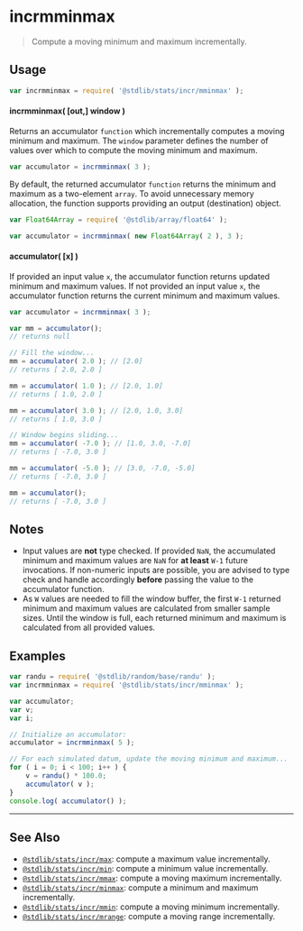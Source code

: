 <!--

@license Apache-2.0

Copyright (c) 2018 The Stdlib Authors.

Licensed under the Apache License, Version 2.0 (the "License");
you may not use this file except in compliance with the License.
You may obtain a copy of the License at

   http://www.apache.org/licenses/LICENSE-2.0

Unless required by applicable law or agreed to in writing, software
distributed under the License is distributed on an "AS IS" BASIS,
WITHOUT WARRANTIES OR CONDITIONS OF ANY KIND, either express or implied.
See the License for the specific language governing permissions and
limitations under the License.

-->

# incrmminmax

> Compute a moving minimum and maximum incrementally.

<section class="usage">

## Usage

```javascript
var incrmminmax = require( '@stdlib/stats/incr/mminmax' );
```

#### incrmminmax( \[out,] window )

Returns an accumulator `function` which incrementally computes a moving minimum and maximum. The `window` parameter defines the number of values over which to compute the moving minimum and maximum.

```javascript
var accumulator = incrmminmax( 3 );
```

By default, the returned accumulator `function` returns the minimum and maximum as a two-element `array`. To avoid unnecessary memory allocation, the function supports providing an output (destination) object.

```javascript
var Float64Array = require( '@stdlib/array/float64' );

var accumulator = incrmminmax( new Float64Array( 2 ), 3 );
```

#### accumulator( \[x] )

If provided an input value `x`, the accumulator function returns updated minimum and maximum values. If not provided an input value `x`, the accumulator function returns the current minimum and maximum values.

```javascript
var accumulator = incrmminmax( 3 );

var mm = accumulator();
// returns null

// Fill the window...
mm = accumulator( 2.0 ); // [2.0]
// returns [ 2.0, 2.0 ]

mm = accumulator( 1.0 ); // [2.0, 1.0]
// returns [ 1.0, 2.0 ]

mm = accumulator( 3.0 ); // [2.0, 1.0, 3.0]
// returns [ 1.0, 3.0 ]

// Window begins sliding...
mm = accumulator( -7.0 ); // [1.0, 3.0, -7.0]
// returns [ -7.0, 3.0 ]

mm = accumulator( -5.0 ); // [3.0, -7.0, -5.0]
// returns [ -7.0, 3.0 ]

mm = accumulator();
// returns [ -7.0, 3.0 ]
```

</section>

<!-- /.usage -->

<section class="notes">

## Notes

-   Input values are **not** type checked. If provided `NaN`, the accumulated minimum and maximum values are `NaN` for **at least** `W-1` future invocations. If non-numeric inputs are possible, you are advised to type check and handle accordingly **before** passing the value to the accumulator function.
-   As `W` values are needed to fill the window buffer, the first `W-1` returned minimum and maximum values are calculated from smaller sample sizes. Until the window is full, each returned minimum and maximum is calculated from all provided values.

</section>

<!-- /.notes -->

<section class="examples">

## Examples

<!-- eslint no-undef: "error" -->

```javascript
var randu = require( '@stdlib/random/base/randu' );
var incrmminmax = require( '@stdlib/stats/incr/mminmax' );

var accumulator;
var v;
var i;

// Initialize an accumulator:
accumulator = incrmminmax( 5 );

// For each simulated datum, update the moving minimum and maximum...
for ( i = 0; i < 100; i++ ) {
    v = randu() * 100.0;
    accumulator( v );
}
console.log( accumulator() );
```

</section>

<!-- /.examples -->

<!-- Section for related `stdlib` packages. Do not manually edit this section, as it is automatically populated. -->

<section class="related">

* * *

## See Also

-   [`@stdlib/stats/incr/max`][@stdlib/stats/incr/max]: compute a maximum value incrementally.
-   [`@stdlib/stats/incr/min`][@stdlib/stats/incr/min]: compute a minimum value incrementally.
-   [`@stdlib/stats/incr/mmax`][@stdlib/stats/incr/mmax]: compute a moving maximum incrementally.
-   [`@stdlib/stats/incr/minmax`][@stdlib/stats/incr/minmax]: compute a minimum and maximum incrementally.
-   [`@stdlib/stats/incr/mmin`][@stdlib/stats/incr/mmin]: compute a moving minimum incrementally.
-   [`@stdlib/stats/incr/mrange`][@stdlib/stats/incr/mrange]: compute a moving range incrementally.

</section>

<!-- /.related -->

<!-- Section for all links. Make sure to keep an empty line after the `section` element and another before the `/section` close. -->

<section class="links">

<!-- <related-links> -->

[@stdlib/stats/incr/max]: https://github.com/stdlib-js/stats/tree/main/incr/max

[@stdlib/stats/incr/min]: https://github.com/stdlib-js/stats/tree/main/incr/min

[@stdlib/stats/incr/mmax]: https://github.com/stdlib-js/stats/tree/main/incr/mmax

[@stdlib/stats/incr/minmax]: https://github.com/stdlib-js/stats/tree/main/incr/minmax

[@stdlib/stats/incr/mmin]: https://github.com/stdlib-js/stats/tree/main/incr/mmin

[@stdlib/stats/incr/mrange]: https://github.com/stdlib-js/stats/tree/main/incr/mrange

<!-- </related-links> -->

</section>

<!-- /.links -->
